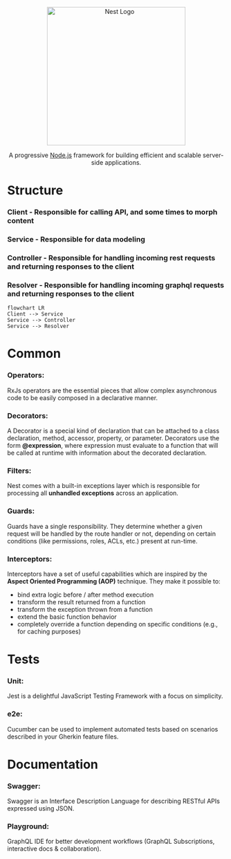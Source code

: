 <p align="center">
  <a href="http://nestjs.com/" target="blank"><img src="https://nestjs.com/img/logo_text.svg" width="320" alt="Nest Logo" /></a>
</p>

[circleci-image]: https://img.shields.io/circleci/build/github/nestjs/nest/master?token=abc123def456
[circleci-url]: https://circleci.com/gh/nestjs/nest

<p align="center">A progressive <a href="http://nodejs.org" target="_blank">Node.js</a> framework for building efficient and scalable server-side applications.</p>

# Structure

### **Client** - Responsible for calling API, and some times to morph content
### **Service** - Responsible for data modeling
### **Controller** - Responsible for handling incoming rest requests and returning responses to the client
### **Resolver** - Responsible for handling incoming graphql requests and returning responses to the client

```mermaid
flowchart LR
Client --> Service
Service --> Controller
Service --> Resolver
```
# Common
### **Operators:**
RxJs operators are the essential pieces that allow complex asynchronous code to be easily composed in a declarative manner.
### **Decorators:**
A Decorator is a special kind of declaration that can be attached to a class declaration, method, accessor, property, or parameter. Decorators use the form **@expression**, where expression must evaluate to a function that will be called at runtime with information about the decorated declaration.
### **Filters:**
Nest comes with a built-in exceptions layer which is responsible for processing all **unhandled exceptions** across an application.
### **Guards:**
Guards have a single responsibility. They determine whether a given request will be handled by the route handler or not, depending on certain conditions (like permissions, roles, ACLs, etc.) present at run-time.
### **Interceptors:**
Interceptors have a set of useful capabilities which are inspired by the **Aspect Oriented Programming (AOP)** technique. They make it possible to:
- bind extra logic before / after method execution
- transform the result returned from a function
- transform the exception thrown from a function
- extend the basic function behavior
- completely override a function depending on specific conditions (e.g., for caching purposes)
# Tests
### **Unit:**
Jest is a delightful JavaScript Testing Framework with a focus on simplicity.
### **e2e:**
Cucumber can be used to implement automated tests based on scenarios described in your Gherkin feature files.

# Documentation
### **Swagger:**
Swagger is an Interface Description Language for describing RESTful APIs expressed using JSON.
### **Playground:**
GraphQL IDE for better development workflows (GraphQL Subscriptions, interactive docs & collaboration).
